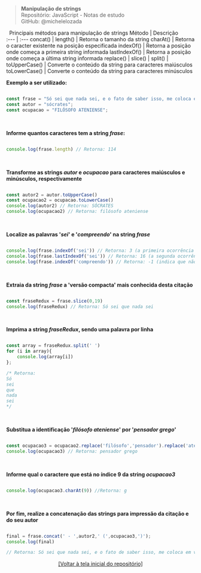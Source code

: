 > **Manipulação de strings**  
> Repositório: JavaScript - Notas de estudo     
> GitHub: @michelelozada
&nbsp;
     
&nbsp; 
Principais métodos para manipulação de strings 
Método        | Descrição  
:---          | :---
concat()      |
length()      | Retorna o tamanho da string 
charAt()      | Retorna o caracter existente na posição especificada
indexOf()     | Retorna a posição onde começa a primeira string informada
lastIndexOf() | Retorna a posição onde começa a última string informada
replace()     |
slice()       |
split()       |
toUpperCase() | Converte o conteúdo da string para caracteres maiúsculos  
toLowerCase() | Converte o conteúdo da string para caracteres minúsculos  

**Exemplo a ser utilizado:**  
```js

const frase = "Só sei que nada sei, e o fato de saber isso, me coloca em vantagem sobre aqueles que acham que sabem alguma coisa.";
const autor = "sócrates";
const ocupacao = "FILÓSOFO ATENIENSE";
```

&nbsp;

**Informe quantos caracteres tem a string *frase*:**  
```js

console.log(frase.length) // Retorna: 114
```

&nbsp;

**Transforme as strings *autor* e *ocupacao* para caracteres maiúsculos e minúsculos, respectivamente**  
```js

const autor2 = autor.toUpperCase()
const ocupacao2 = ocupacao.toLowerCase()
console.log(autor2) // Retorna: SÓCRATES
console.log(ocupacao2) // Retorna: filósofo ateniense
```

&nbsp;

**Localize as palavras '*sei*' e '*compreendo*' na string *frase***  
```js

console.log(frase.indexOf('sei')) // Retorna: 3 (a primeira ocorrência da palavra 'sei' se dá no índice de nº 3 da string)
console.log(frase.lastIndexOf('sei')) // Retorna: 16 (a segunda ocorrência da palavra 'sei' se dá no índice de nº 16 da string)
console.log(frase.indexOf('compreendo')) // Retorna: -1 (indica que não foi encontrada esta palavra na string)
```

&nbsp;

**Extraia da string *frase* a 'versão compacta' mais conhecida desta citação**
```js

const fraseRedux = frase.slice(0,19)
console.log(fraseRedux) // Retorna: Só sei que nada sei
```

&nbsp;

**Imprima a string *fraseRedux*, sendo uma palavra por linha**   
```js

const array = fraseRedux.split(' ')
for (i in array){
    console.log(array[i])
};

/* Retorna:
Só
sei
que
nada
sei
*/
```

&nbsp;

**Substitua a identificação '*filósofo ateniense*' por '*pensador grego*'**
```js

const ocupacao3 = ocupacao2.replace('filósofo','pensador').replace('ateniense','grego')
console.log(ocupacao3) // Retorna: pensador grego
```
&nbsp;

**Informe qual o caractere que está no índice 9 da string *ocupacao3***   
```js

console.log(ocupacao3.charAt(9)) //Retorna: g
```

&nbsp;

**Por fim, realize a concatenação das strings para impressão da citação e do seu autor**  
```js

final = frase.concat(' - ',autor2,' (',ocupacao3,')');
console.log(final)

// Retorna: Só sei que nada sei, e o fato de saber isso, me coloca em vantagem sobre aqueles que acham que sabem alguma coisa. - SÓCRATES (pensador grego)
```

<div align="center">
<a href="https://github.com/michelelozada/JavaScript-Study-Notes">[Voltar à tela inicial do repositório]</a>
</div>